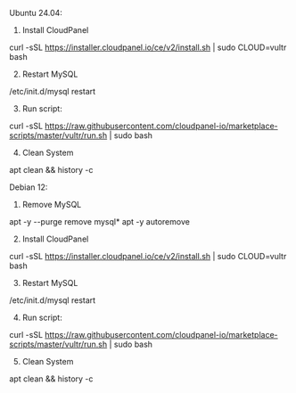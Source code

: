 Ubuntu 24.04:

1. Install CloudPanel

curl -sSL https://installer.cloudpanel.io/ce/v2/install.sh | sudo CLOUD=vultr bash

2. Restart MySQL

/etc/init.d/mysql restart

3. Run script:

curl -sSL https://raw.githubusercontent.com/cloudpanel-io/marketplace-scripts/master/vultr/run.sh | sudo bash

4. Clean System

apt clean && history -c


Debian 12:

1. Remove MySQL

apt -y --purge remove mysql*
apt -y autoremove

2. Install CloudPanel

curl -sSL https://installer.cloudpanel.io/ce/v2/install.sh | sudo CLOUD=vultr bash

3. Restart MySQL

/etc/init.d/mysql restart

4. Run script:

curl -sSL https://raw.githubusercontent.com/cloudpanel-io/marketplace-scripts/master/vultr/run.sh | sudo bash

5. Clean System

apt clean && history -c